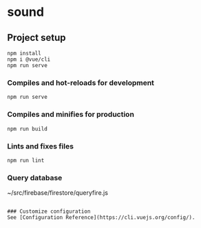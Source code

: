 # sound

## Project setup
```
npm install
npm i @vue/cli 
npm run serve 
```

### Compiles and hot-reloads for development
```
npm run serve
```

### Compiles and minifies for production
```
npm run build
```

### Lints and fixes files
```
npm run lint
```


### Query database
~/src/firebase/firestore/queryfire.js
```

### Customize configuration
See [Configuration Reference](https://cli.vuejs.org/config/).

